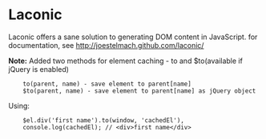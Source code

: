 Laconic
===================

Laconic offers a sane solution to generating DOM content in JavaScript.
for documentation, see http://joestelmach.github.com/laconic/

**Note:** Added two methods for element caching - to and $to(available if jQuery is enabled)

        to(parent, name) - save element to parent[name]
        $to(parent, name) - save element to parent[name] as jQuery object

Using:

        $el.div('first name').to(window, 'cachedEl'),
        console.log(cachedEl); // <div>​first name​</div>
